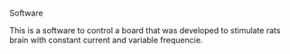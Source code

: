 Software

This is a software to control a board that was developed to stimulate rats brain with constant current and variable frequencie.
